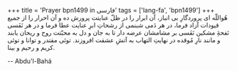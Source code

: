 +++
title = 'Prayer bpn1499 in فارسی'
tags = ['lang-fa', 'bpn1499']
+++
هُواللّه
ای پروردگارِ بی انباز، آن ابرار را در ظلّ عنايتت پرورش ده و آن احرار را از جميع قيودات آزاد فرما، در هر دَمی شبنمی از رشحاتِ ابرِ عنايت  عطا فرما و در هر نَفَسی نَفحۀِ مشکين نَفَسی بر مشامشان عرضه دار تا به جان و دل به محبّتت  روح و ريحان يابند و مانند نارِ مُوقده در نهايتِ التهاب به آتشِ عشقت افروزند. توئی مقتدر و توانا و توئی کريم و رحيم و بينا.

-- Abdu'l-Bahá

